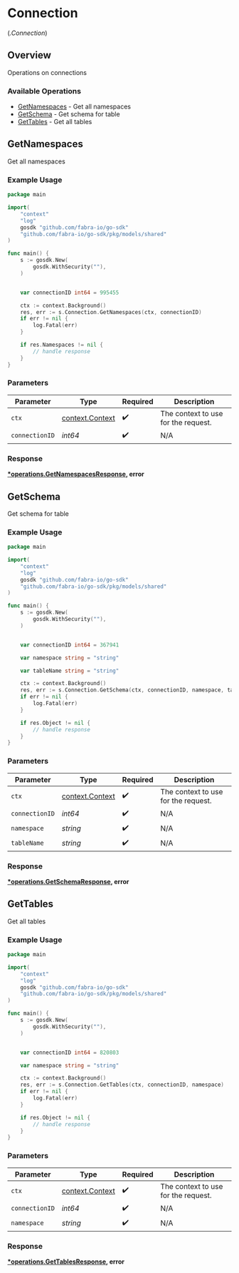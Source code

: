 # Connection
(*.Connection*)

## Overview

Operations on connections

### Available Operations

* [GetNamespaces](#getnamespaces) - Get all namespaces
* [GetSchema](#getschema) - Get schema for table
* [GetTables](#gettables) - Get all tables

## GetNamespaces

Get all namespaces

### Example Usage

```go
package main

import(
	"context"
	"log"
	gosdk "github.com/fabra-io/go-sdk"
	"github.com/fabra-io/go-sdk/pkg/models/shared"
)

func main() {
    s := gosdk.New(
        gosdk.WithSecurity(""),
    )


    var connectionID int64 = 995455

    ctx := context.Background()
    res, err := s.Connection.GetNamespaces(ctx, connectionID)
    if err != nil {
        log.Fatal(err)
    }

    if res.Namespaces != nil {
        // handle response
    }
}
```

### Parameters

| Parameter                                             | Type                                                  | Required                                              | Description                                           |
| ----------------------------------------------------- | ----------------------------------------------------- | ----------------------------------------------------- | ----------------------------------------------------- |
| `ctx`                                                 | [context.Context](https://pkg.go.dev/context#Context) | :heavy_check_mark:                                    | The context to use for the request.                   |
| `connectionID`                                        | *int64*                                               | :heavy_check_mark:                                    | N/A                                                   |


### Response

**[*operations.GetNamespacesResponse](../../models/operations/getnamespacesresponse.md), error**


## GetSchema

Get schema for table

### Example Usage

```go
package main

import(
	"context"
	"log"
	gosdk "github.com/fabra-io/go-sdk"
	"github.com/fabra-io/go-sdk/pkg/models/shared"
)

func main() {
    s := gosdk.New(
        gosdk.WithSecurity(""),
    )


    var connectionID int64 = 367941

    var namespace string = "string"

    var tableName string = "string"

    ctx := context.Background()
    res, err := s.Connection.GetSchema(ctx, connectionID, namespace, tableName)
    if err != nil {
        log.Fatal(err)
    }

    if res.Object != nil {
        // handle response
    }
}
```

### Parameters

| Parameter                                             | Type                                                  | Required                                              | Description                                           |
| ----------------------------------------------------- | ----------------------------------------------------- | ----------------------------------------------------- | ----------------------------------------------------- |
| `ctx`                                                 | [context.Context](https://pkg.go.dev/context#Context) | :heavy_check_mark:                                    | The context to use for the request.                   |
| `connectionID`                                        | *int64*                                               | :heavy_check_mark:                                    | N/A                                                   |
| `namespace`                                           | *string*                                              | :heavy_check_mark:                                    | N/A                                                   |
| `tableName`                                           | *string*                                              | :heavy_check_mark:                                    | N/A                                                   |


### Response

**[*operations.GetSchemaResponse](../../models/operations/getschemaresponse.md), error**


## GetTables

Get all tables

### Example Usage

```go
package main

import(
	"context"
	"log"
	gosdk "github.com/fabra-io/go-sdk"
	"github.com/fabra-io/go-sdk/pkg/models/shared"
)

func main() {
    s := gosdk.New(
        gosdk.WithSecurity(""),
    )


    var connectionID int64 = 820803

    var namespace string = "string"

    ctx := context.Background()
    res, err := s.Connection.GetTables(ctx, connectionID, namespace)
    if err != nil {
        log.Fatal(err)
    }

    if res.Object != nil {
        // handle response
    }
}
```

### Parameters

| Parameter                                             | Type                                                  | Required                                              | Description                                           |
| ----------------------------------------------------- | ----------------------------------------------------- | ----------------------------------------------------- | ----------------------------------------------------- |
| `ctx`                                                 | [context.Context](https://pkg.go.dev/context#Context) | :heavy_check_mark:                                    | The context to use for the request.                   |
| `connectionID`                                        | *int64*                                               | :heavy_check_mark:                                    | N/A                                                   |
| `namespace`                                           | *string*                                              | :heavy_check_mark:                                    | N/A                                                   |


### Response

**[*operations.GetTablesResponse](../../models/operations/gettablesresponse.md), error**

